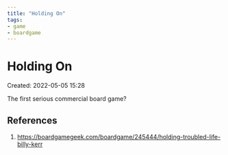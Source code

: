 ```yaml
---
title: "Holding On"
tags:
- game
- boardgame
---
```

# Holding On
Created: 2022-05-05 15:28  

The first serious commercial board game?
## References
1. https://boardgamegeek.com/boardgame/245444/holding-troubled-life-billy-kerr

